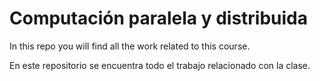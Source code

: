 # Computación paralela y distribuida

In this repo you will find all the work related to this course.

En este repositorio se encuentra todo el trabajo relacionado con la clase.
